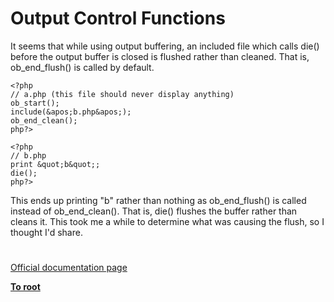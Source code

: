 # Output Control Functions





It seems that while using output buffering, an included file which calls die() before the output buffer is closed is flushed rather than cleaned. That is, ob_end_flush() is called by default.



```
<?php
// a.php (this file should never display anything)
ob_start();
include(&apos;b.php&apos;);
ob_end_clean();
php?>
```




```
<?php
// b.php
print &quot;b&quot;;
die();
php?>
```


This ends up printing &quot;b&quot; rather than nothing as ob_end_flush() is called instead of ob_end_clean(). That is, die() flushes the buffer rather than cleans it. This took me a while to determine what was causing the flush, so I thought I&apos;d share.

  

#

[Official documentation page](https://www.php.net/manual/en/ref.outcontrol.php)

**[To root](/README.md)**